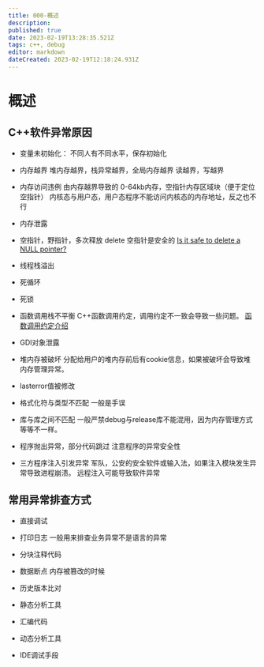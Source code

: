```yaml
---
title: 000-概述
description: 
published: true
date: 2023-02-19T13:28:35.521Z
tags: c++, debug
editor: markdown
dateCreated: 2023-02-19T12:18:24.931Z
---
```


# 概述

## C++软件异常原因
- 变量未初始化：
不同人有不同水平，保存初始化
- 内存越界
堆内存越界，栈异常越界，全局内存越界
读越界，写越界
- 内存访问违例
由内存越界导致的
0-64kb内存，空指针内存区域块（便于定位空指针）
内核态与用户态，用户态程序不能访问内核态的内存地址，反之也不行
- 内存泄露

- 空指针，野指针，多次释放
delete 空指针是安全的
[Is it safe to delete a NULL pointer?](https://stackoverflow.com/questions/4190703/is-it-safe-to-delete-a-null-pointer)
- 线程栈溢出

- 死循环

- 死锁

- 函数调用栈不平衡
C++函数调用约定，调用约定不一致会导致一些问题。
[函数调用约定介绍](https://xie.infoq.cn/article/5fd35e4b7fc65b59185a8eabc)
- GDI对象泄露

- 堆内存被破坏
分配给用户的堆内存前后有cookie信息，如果被破坏会导致堆内存管理异常。

- lasterror值被修改

- 格式化符与类型不匹配
一般是手误
- 库与库之间不匹配
一般严禁debug与release库不能混用，因为内存管理方式等等不一样。
- 程序抛出异常，部分代码跳过
注意程序的异常安全性
- 三方程序注入引发异常
军队，公安的安全软件或输入法，如果注入模块发生异常导致进程崩溃。
远程注入可能导致软件异常



## 常用异常排查方式
- 直接调试

- 打印日志
一般用来排查业务异常不是语言的异常

- 分块注释代码

- 数据断点
内存被篡改的时候

- 历史版本比对

- 静态分析工具

- 汇编代码

- 动态分析工具

- IDE调试手段



